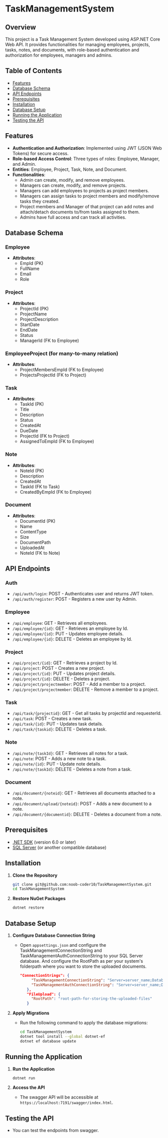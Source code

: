 # TaskManagementSystem

## Overview

This project is a Task Management System developed using ASP.NET Core Web API. It provides functionalities for managing employees, projects, tasks, notes, and documents, with role-based authentication and authorization for employees, managers and admins.

## Table of Contents
- [Features](#features)
- [Database Schema](#database-schema)
- [API Endpoints](#api-endpoints)
- [Prerequisites](#prerequisites)
- [Installation](#installation)
- [Database Setup](#database-setup)
- [Running the Application](#running-the-application)
- [Testing the API](#testing-the-api)

## Features

- **Authentication and Authorization**: Implemented using JWT (JSON Web Tokens) for secure access.
- **Role-based Access Control**: Three types of roles: Employee, Manager, and Admin.
- **Entities**: Employee, Project, Task, Note, and Document.
- **Functionalities**:
  - Admin can create, modify, and remove employees.
  - Managers can create, modify, and remove projects.
  - Managers can add employees to projects as project members.
  - Managers can assign tasks to project members and modify/remove tasks they created.
  - Project members and Manager of that project can add notes and attach/detach documents to/from tasks assigned to them.
  - Admins have full access and can track all activities.

## Database Schema

### Employee

- **Attributes**:
  - EmpId (PK)
  - FullName
  - Email
  - Role

### Project

- **Attributes**:
  - ProjectId (PK)
  - ProjectName
  - ProjectDescription
  - StartDate
  - EndDate
  - Status
  - ManagerId (FK to Employee)
 
 ### EmployeeProject (for many-to-many relation)
 
- **Attributes**:
  - ProjectMembersEmpId (FK to Employee)
  - ProjectsProjectId (FK to Project)
      
### Task

- **Attributes**:
  - TaskId (PK)
  - Title
  - Description
  - Status
  - CreatedAt
  - DueDate
  - ProjectId (FK to Project)
  - AssignedToEmpId (FK to Employee)

### Note

- **Attributes**:
  - NoteId (PK)
  - Description
  - CreatedAt
  - TaskId (FK to Task)
  - CreatedByEmpId (FK to Employee)

### Document

- **Attributes**:
  - DocumentId (PK)
  - Name
  - ContentType
  - Size
  - DocumentPath
  - UploadedAt
  - NoteId (FK to Note)

## API Endpoints

### Auth

- `/api/auth/login`: POST - Authenticates user and returns JWT token.
- `/api/auth/register`: POST - Registers a new user by Admin.

### Employee

- `/api/employee`: GET - Retrieves all employees.
- `/api/employee/{id}`: GET - Retrieves an employee by Id.
- `/api/employee/{id}`: PUT - Updates employee details.
- `/api/employee/{id}`: DELETE - Deletes an employee by Id.

### Project

- `/api/project/{id}`: GET - Retrieves a project by Id.
- `/api/project`: POST - Creates a new project.
- `/api/project/{id}`: PUT - Updates project details.
- `/api/project/{id}`: DELETE - Deletes a project.
- `/api/project/projectmember`: POST - Add a member to a project.
- `/api/project/projectmember`: DELETE - Remove a member to a project.

### Task

- `/api/task/{projectid}`: GET - Get all tasks by projectId and requesterId.
- `/api/task`: POST - Creates a new task.
- `/api/task/{id}`: PUT - Updates task details.
- `/api/task/{taskid}`: DELETE - Deletes a task.

### Note

- `/api/note/{taskId}`: GET - Retrieves all notes for a task.
- `/api/note`: POST - Adds a new note to a task.
- `/api/note/{id}`: PUT - Update note details.
- `/api/note/{taskId}`: DELETE - Deletes a note from a task.

### Document

- `/api/document/{noteid}`: GET - Retrieves all documents attached to a note.
- `/api/document/upload/{noteid}`: POST - Adds a new document to a note.
- `/api/document/{documentid}`: DELETE - Deletes a document from a note.


## Prerequisites
- [.NET SDK](https://dotnet.microsoft.com/download) (version 6.0 or later)
- [SQL Server](https://www.microsoft.com/en-us/sql-server/sql-server-downloads) (or another compatible database)

## Installation

1. **Clone the Repository**
    ```bash
    git clone git@github.com:noob-coder10/TaskManagementSystem.git
    cd TaskManagementSystem
    ```

2. **Restore NuGet Packages**
    ```bash
    dotnet restore
    ```

## Database Setup

1. **Configure Database Connection String**
   - Open `appsettings.json` and configure the TaskManagementConnectionString and TaskManagementAuthConnectionString to your SQL Server database. And configure the RootPath as per your system's folderpath where you want to store the uploaded documents.
     ```json
     "ConnectionStrings": {
          "TaskManagementConnectionString": "Server=server_name;Database=database_name;Trusted_Connection=True;TrustServerCertificate=True",
          "TaskManagementAuthConnectionString": "Server=server_name;Database=auth_database_name;Trusted_Connection=True;TrustServerCertificate=True"
        },
        "FileUpload": {
          "RootPath": "root-path-for-storing-the-uploaded-files"
        }
     ```

2. **Apply Migrations**
   - Run the following command to apply the database migrations:
     ```bash
     cd TaskManagementSystem
     dotnet tool install --global dotnet-ef
     dotnet ef database update
     ```

## Running the Application

1. **Run the Application**
    ```bash
    dotnet run
    ```

2. **Access the API**
   - The swagger API will be accessible at `https://localhost:7191/swagger/index.html`.


## Testing the API
  - You can test the endpoints from swagger.

